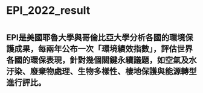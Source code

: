 <h1>EPI_2022_result<h1>

<h2>EPI是美國耶魯大學與哥倫比亞大學分析各國的環境保護成果，每兩年公布一次「環境績效指數」，評估世界各國的環保表現，針對幾個關鍵永續議題，如空氣及水汙染、廢棄物處理、生物多樣性、棲地保護與能源轉型進行評比。<h2>  
